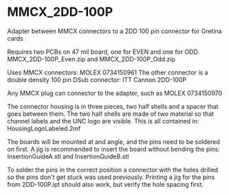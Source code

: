 # MMCX_2DD-100P
Adapter between MMCX connectors to a 2DD 100 pin connector for Gretina cards

Requires two PCBs on 47 mil board, one for EVEN and one for ODD.
MMCX_2DD-100P_Even.zip and MMCX_2DD-100P_Odd.zip

Uses MMCX connectors: MOLEX 0734150961
The other connector is a double density 100 pin DSub connector: ITT Cannon 2DD-100P

Any MMCX plug can connector to the adapter, such as MOLEX 0734150970

The connector housing is in three pieces, two half shells and a spacer that goes between them. 
The two half shells are made of two material so that channel labels and the UNC logo are visible. This is all contained in: HousingLogoLabeled.2mf

The boards will be mounted at and angle, and the pins need to be soldered on first. A jig is recommended to insert the board without bending the pins:
InsertionGuideA.stl and InsertionGuideB.stl

To solder the pins in the correct position a connector with the holes drilled so the pins don't get stuck was used previously. Printing a jig for the pins from 2DD-100P.ipt should also work, but verify the hole spacing first.
